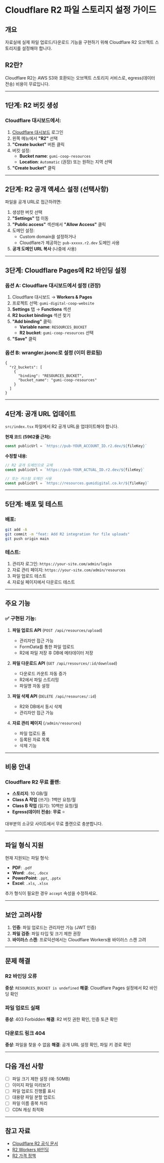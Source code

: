 # Cloudflare R2 파일 스토리지 설정 가이드

## 개요
자료실에 실제 파일 업로드/다운로드 기능을 구현하기 위해 Cloudflare R2 오브젝트 스토리지를 설정해야 합니다.

## R2란?
Cloudflare R2는 AWS S3와 호환되는 오브젝트 스토리지 서비스로, egress(데이터 전송) 비용이 무료입니다.

---

## 1단계: R2 버킷 생성

### Cloudflare 대시보드에서:

1. [Cloudflare 대시보드](https://dash.cloudflare.com/) 로그인
2. 왼쪽 메뉴에서 **"R2"** 선택
3. **"Create bucket"** 버튼 클릭
4. 버킷 설정:
   - **Bucket name**: `gumi-coop-resources`
   - **Location**: `Automatic` (권장) 또는 원하는 지역 선택
5. **"Create bucket"** 클릭

---

## 2단계: R2 공개 액세스 설정 (선택사항)

파일을 공개 URL로 접근하려면:

1. 생성한 버킷 선택
2. **"Settings"** 탭 이동
3. **"Public access"** 섹션에서 **"Allow Access"** 클릭
4. 도메인 설정:
   - Custom domain을 설정하거나
   - Cloudflare가 제공하는 `pub-xxxxx.r2.dev` 도메인 사용
5. **공개 도메인 URL 복사** (나중에 사용)

---

## 3단계: Cloudflare Pages에 R2 바인딩 설정

### 옵션 A: Cloudflare 대시보드에서 설정 (권장)

1. Cloudflare 대시보드 → **Workers & Pages**
2. 프로젝트 선택: `gumi-digital-coop-website`
3. **Settings** 탭 → **Functions** 섹션
4. **R2 bucket bindings** 섹션 찾기
5. **"Add binding"** 클릭:
   - **Variable name**: `RESOURCES_BUCKET`
   - **R2 bucket**: `gumi-coop-resources` 선택
6. **"Save"** 클릭

### 옵션 B: wrangler.jsonc로 설정 (이미 완료됨)

```jsonc
{
  "r2_buckets": [
    {
      "binding": "RESOURCES_BUCKET",
      "bucket_name": "gumi-coop-resources"
    }
  ]
}
```

---

## 4단계: 공개 URL 업데이트

`src/index.tsx` 파일에서 R2 공개 URL을 업데이트해야 합니다.

**현재 코드 (5962줄 근처):**
```typescript
const publicUrl = `https://pub-YOUR_ACCOUNT_ID.r2.dev/${fileKey}`
```

**수정할 내용:**
```typescript
// R2 공개 도메인으로 교체
const publicUrl = `https://pub-YOUR_ACTUAL_ID.r2.dev/${fileKey}`

// 또는 커스텀 도메인 사용
const publicUrl = `https://resources.gumidigital.co.kr/${fileKey}`
```

---

## 5단계: 배포 및 테스트

### 배포:
```bash
git add -A
git commit -m "feat: Add R2 integration for file uploads"
git push origin main
```

### 테스트:
1. 관리자 로그인: `https://your-site.com/admin/login`
2. 자료 관리 페이지: `https://your-site.com/admin/resources`
3. 파일 업로드 테스트
4. 자료실 페이지에서 다운로드 테스트

---

## 주요 기능

### ✅ 구현된 기능:

1. **파일 업로드 API** (`POST /api/resources/upload`)
   - 관리자만 접근 가능
   - FormData를 통한 파일 업로드
   - R2에 파일 저장 후 DB에 메타데이터 저장

2. **파일 다운로드 API** (`GET /api/resources/:id/download`)
   - 다운로드 카운트 자동 증가
   - R2에서 파일 스트리밍
   - 파일명 자동 설정

3. **파일 삭제 API** (`DELETE /api/resources/:id`)
   - R2와 DB에서 동시 삭제
   - 관리자만 접근 가능

4. **자료 관리 페이지** (`/admin/resources`)
   - 파일 업로드 폼
   - 등록된 자료 목록
   - 삭제 기능

---

## 비용 안내

### Cloudflare R2 무료 플랜:
- **스토리지**: 10 GB/월
- **Class A 작업** (쓰기): 1백만 요청/월
- **Class B 작업** (읽기): 10백만 요청/월
- **Egress(데이터 전송)**: **무료** ⭐

대부분의 소규모 사이트에서 무료 플랜으로 충분합니다.

---

## 파일 형식 지원

현재 지원되는 파일 형식:
- **PDF**: `.pdf`
- **Word**: `.doc`, `.docx`
- **PowerPoint**: `.ppt`, `.pptx`
- **Excel**: `.xls`, `.xlsx`

추가 형식이 필요한 경우 `accept` 속성을 수정하세요.

---

## 보안 고려사항

1. **인증**: 파일 업로드는 관리자만 가능 (JWT 인증)
2. **파일 검증**: 파일 타입 및 크기 제한 권장
3. **바이러스 스캔**: 프로덕션에서는 Cloudflare Workers용 바이러스 스캔 고려

---

## 문제 해결

### R2 바인딩 오류
**증상**: `RESOURCES_BUCKET is undefined`
**해결**: Cloudflare Pages 설정에서 R2 바인딩 확인

### 파일 업로드 실패
**증상**: 403 Forbidden
**해결**: R2 버킷 권한 확인, 인증 토큰 확인

### 다운로드 링크 404
**증상**: 파일을 찾을 수 없음
**해결**: 공개 URL 설정 확인, 파일 키 경로 확인

---

## 다음 개선 사항

- [ ] 파일 크기 제한 설정 (예: 50MB)
- [ ] 이미지 파일 미리보기
- [ ] 파일 업로드 진행률 표시
- [ ] 대용량 파일 분할 업로드
- [ ] 파일 이름 중복 처리
- [ ] CDN 캐싱 최적화

---

## 참고 자료

- [Cloudflare R2 공식 문서](https://developers.cloudflare.com/r2/)
- [R2 Workers 바인딩](https://developers.cloudflare.com/r2/api/workers/workers-api-reference/)
- [R2 가격 정책](https://www.cloudflare.com/products/r2/)
